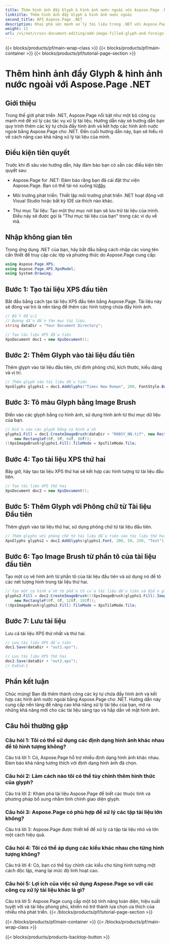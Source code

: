 ```yaml
---
title: Thêm hình ảnh đầy Glyph & hình ảnh nước ngoài với Aspose.Page .NET
linktitle: Thêm hình ảnh đầy Glyph & hình ảnh nước ngoài
second_title: API Aspose.Page .NET
description: Khai phá sức mạnh xử lý tài liệu trong .NET với Aspose.Page. Thêm glyph chứa đầy hình ảnh một cách dễ dàng. Nâng cao hình ảnh và hợp lý hóa quy trình làm việc của bạn.
weight: 11
url: /vi/net/cross-document-editing/add-image-filled-glyph-and-foreign-image/
---
```


{{< blocks/products/pf/main-wrap-class >}}
{{< blocks/products/pf/main-container >}}
{{< blocks/products/pf/tutorial-page-section >}}

# Thêm hình ảnh đầy Glyph & hình ảnh nước ngoài với Aspose.Page .NET

## Giới thiệu

Trong thế giới phát triển .NET, Aspose.Page nổi bật như một bộ công cụ mạnh mẽ để xử lý các tác vụ xử lý tài liệu. Hướng dẫn này sẽ hướng dẫn bạn quy trình thêm các ký tự chứa đầy hình ảnh và kết hợp các hình ảnh nước ngoài bằng Aspose.Page cho .NET. Đến cuối hướng dẫn này, bạn sẽ hiểu rõ về cách nâng cao khả năng xử lý tài liệu của mình.

## Điều kiện tiên quyết

Trước khi đi sâu vào hướng dẫn, hãy đảm bảo bạn có sẵn các điều kiện tiên quyết sau:

-  Aspose.Page for .NET: Đảm bảo rằng bạn đã cài đặt thư viện Aspose.Page. Bạn có thể tải nó xuống từ[đây](https://releases.aspose.com/page/net/).

- Môi trường phát triển: Thiết lập môi trường phát triển .NET hoạt động với Visual Studio hoặc bất kỳ IDE ưa thích nào khác.

- Thư mục Tài liệu: Tạo một thư mục nơi bạn sẽ lưu trữ tài liệu của mình. Điều này sẽ được gọi là "Thư mục tài liệu của bạn" trong các ví dụ về mã.

## Nhập không gian tên

Trong ứng dụng .NET của bạn, hãy bắt đầu bằng cách nhập các vùng tên cần thiết để truy cập các lớp và phương thức do Aspose.Page cung cấp:

```csharp
using Aspose.Page.XPS;
using Aspose.Page.XPS.XpsModel;
using System.Drawing;
```

## Bước 1: Tạo tài liệu XPS đầu tiên

Bắt đầu bằng cách tạo tài liệu XPS đầu tiên bằng Aspose.Page. Tài liệu này sẽ đóng vai trò là nền tảng để thêm các hình tượng chứa đầy hình ảnh.

```csharp
// Bắt đầu:1
// Đường dẫn đến thư mục tài liệu.
string dataDir = "Your Document Directory";

// Tạo tài liệu XPS đầu tiên
XpsDocument doc1 = new XpsDocument();
```

## Bước 2: Thêm Glyph vào tài liệu đầu tiên

Thêm glyph vào tài liệu đầu tiên, chỉ định phông chữ, kích thước, kiểu dáng và vị trí.

```csharp
// Thêm glyph vào tài liệu đầu tiên
XpsGlyphs glyphs1 = doc1.AddGlyphs("Times New Roman", 200, FontStyle.Bold, 50, 250, "Test");
```

## Bước 3: Tô màu Glyph bằng Image Brush

Điền vào các glyph bằng cọ hình ảnh, sử dụng hình ảnh từ thư mục dữ liệu của bạn.

```csharp
// Điền vào các glyph bằng cọ hình ảnh
glyphs1.Fill = doc1.CreateImageBrush(dataDir + "R08SY_NN.tif", new RectangleF(0f, 0f, 128f, 192f),
    new RectangleF(0f, 0f, 64f, 96f));
((XpsImageBrush)glyphs1.Fill).TileMode = XpsTileMode.Tile;
```

## Bước 4: Tạo tài liệu XPS thứ hai

Bây giờ, hãy tạo tài liệu XPS thứ hai sẽ kết hợp các hình tượng từ tài liệu đầu tiên.

```csharp
// Tạo tài liệu XPS thứ hai
XpsDocument doc2 = new XpsDocument();
```

## Bước 5: Thêm Glyph với Phông chữ từ Tài liệu Đầu tiên

Thêm glyph vào tài liệu thứ hai, sử dụng phông chữ từ tài liệu đầu tiên.

```csharp
// Thêm glyphs với phông chữ từ tài liệu đầu tiên vào tài liệu thứ hai
XpsGlyphs glyphs2 = doc2.AddGlyphs(glyphs1.Font, 200, 50, 250, "Test");
```

## Bước 6: Tạo Image Brush từ phần tô của tài liệu đầu tiên

Tạo một cọ vẽ hình ảnh từ phần tô của tài liệu đầu tiên và sử dụng nó để tô các nét tượng hình trong tài liệu thứ hai.

```csharp
// Tạo một cọ hình ảnh từ phần tô của tài liệu đầu tiên và điền glyphs vào tài liệu thứ hai
glyphs2.Fill = doc2.CreateImageBrush(((XpsImageBrush)glyphs1.Fill).Image, new RectangleF(0f, 0f, 128f, 192f),
    new RectangleF(0f, 0f, 128f, 192f));
((XpsImageBrush)glyphs2.Fill).TileMode = XpsTileMode.Tile;
```

## Bước 7: Lưu tài liệu

Lưu cả tài liệu XPS thứ nhất và thứ hai.

```csharp
// Lưu tài liệu XPS đầu tiên
doc1.Save(dataDir + "out1.xps");

// Lưu tài liệu XPS thứ hai
doc2.Save(dataDir + "out2.xps");
// ExEnd:1
```

## Phần kết luận

Chúc mừng! Bạn đã thêm thành công các ký tự chứa đầy hình ảnh và kết hợp các hình ảnh nước ngoài bằng Aspose.Page cho .NET. Hướng dẫn này cung cấp nền tảng để nâng cao khả năng xử lý tài liệu của bạn, mở ra những khả năng mới cho các tài liệu sáng tạo và hấp dẫn về mặt hình ảnh.

## Câu hỏi thường gặp

### Câu hỏi 1: Tôi có thể sử dụng các định dạng hình ảnh khác nhau để tô hình tượng không?

Câu trả lời 1: Có, Aspose.Page hỗ trợ nhiều định dạng hình ảnh khác nhau. Đảm bảo khả năng tương thích với định dạng hình ảnh đã chọn.

### Câu hỏi 2: Làm cách nào tôi có thể tùy chỉnh thêm hình thức của glyph?

Câu trả lời 2: Khám phá tài liệu Aspose.Page để biết các thuộc tính và phương pháp bổ sung nhằm tinh chỉnh giao diện glyph.

### Câu hỏi 3: Aspose.Page có phù hợp để xử lý các tập tài liệu lớn không?

Câu trả lời 3: Aspose.Page được thiết kế để xử lý cả tập tài liệu nhỏ và lớn một cách hiệu quả.

### Câu hỏi 4: Tôi có thể áp dụng các kiểu khác nhau cho từng hình tượng không?

Câu trả lời 4: Có, bạn có thể tùy chỉnh các kiểu cho từng hình tượng một cách độc lập, mang lại mức độ linh hoạt cao.

### Câu hỏi 5: Lợi ích của việc sử dụng Aspose.Page so với các công cụ xử lý tài liệu khác là gì?

Câu trả lời 5: Aspose.Page cung cấp một bộ tính năng toàn diện, hiệu suất tuyệt vời và tài liệu phong phú, khiến nó trở thành lựa chọn ưa thích của nhiều nhà phát triển.
{{< /blocks/products/pf/tutorial-page-section >}}

{{< /blocks/products/pf/main-container >}}
{{< /blocks/products/pf/main-wrap-class >}}

{{< blocks/products/products-backtop-button >}}
